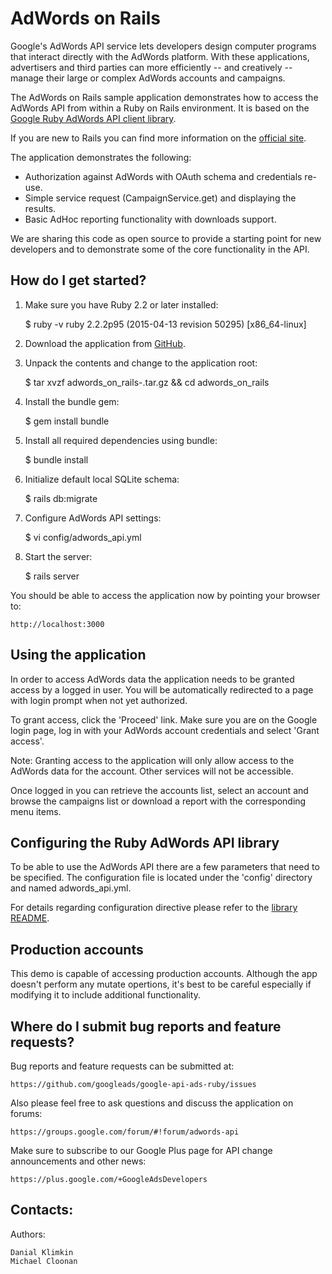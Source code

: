 AdWords on Rails
================

Google's AdWords API service lets developers design computer programs that
interact directly with the AdWords platform. With these applications,
advertisers and third parties can more efficiently -- and creatively -- manage
their large or complex AdWords accounts and campaigns.

The AdWords on Rails sample application demonstrates how to access the AdWords
API from within a Ruby on Rails environment. It is based on the [Google Ruby
AdWords API client library](https://github.com/googleads/google-api-ads-ruby).

If you are new to Rails you can find more information on the
[official site](http://rubyonrails.org/).

The application demonstrates the following:

 - Authorization against AdWords with OAuth schema and credentials re-use.
 - Simple service request (CampaignService.get) and displaying the results.
 - Basic AdHoc reporting functionality with downloads support.

We are sharing this code as open source to provide a starting point for new
developers and to demonstrate some of the core functionality in the API.


How do I get started?
---------------------

1. Make sure you have Ruby 2.2 or later installed:

    $ ruby -v
    ruby 2.2.2p95 (2015-04-13 revision 50295) [x86_64-linux]

2. Download the application from [GitHub](https://github.com/googleads/google-api-ads-ruby).
3. Unpack the contents and change to the application root:

    $ tar xvzf adwords_on_rails-<version>.tar.gz && cd adwords_on_rails

4. Install the bundle gem:

    $ gem install bundle

5. Install all required dependencies using bundle:

    $ bundle install

6. Initialize default local SQLite schema:

    $ rails db:migrate

7. Configure AdWords API settings:

    $ vi config/adwords_api.yml

8. Start the server:

    $ rails server

You should be able to access the application now by pointing your browser to:

    http://localhost:3000


Using the application
---------------------

In order to access AdWords data the application needs to be granted access by a
logged in user. You will be automatically redirected to a page with login prompt
when not yet authorized.

To grant access, click the 'Proceed' link. Make sure you are on the Google login
page, log in with your AdWords account credentials and select 'Grant access'.

Note: Granting access to the application will only allow access to the AdWords
data for the account. Other services will not be accessible.

Once logged in you can retrieve the accounts list, select an account and browse
the campaigns list or download a report with the corresponding menu items.


Configuring the Ruby AdWords API library
----------------------------------------

To be able to use the AdWords API there are a few parameters that need to be
specified. The configuration file is located under the 'config' directory and
named adwords_api.yml.

For details regarding configuration directive please refer to the [library
README](https://github.com/googleads/google-api-ads-ruby/blob/master/adwords_api/README.md).


Production accounts
-------------------

This demo is capable of accessing production accounts. Although the app doesn't
perform any mutate opertions, it's best to be careful especially if modifying it
to include additional functionality.


Where do I submit bug reports and feature requests?
---------------------------------------------------

Bug reports and feature requests can be submitted at:

    https://github.com/googleads/google-api-ads-ruby/issues

Also please feel free to ask questions and discuss the application on forums:

    https://groups.google.com/forum/#!forum/adwords-api

Make sure to subscribe to our Google Plus page for API change announcements and
other news:

    https://plus.google.com/+GoogleAdsDevelopers

Contacts:
---------

Authors:

    Danial Klimkin
    Michael Cloonan

